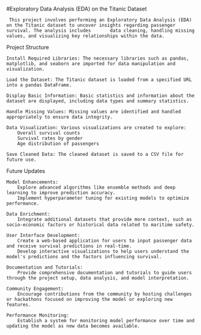 #Exploratory Data Analysis (EDA) on the Titanic Dataset
  
     This project involves performing an Exploratory Data Analysis (EDA) on the Titanic dataset to uncover insights regarding passenger survival. The analysis includes       data cleaning, handling missing values, and visualizing key relationships within the data.

 Project Structure

    Install Required Libraries: The necessary libraries such as pandas, matplotlib, and seaborn are imported for data manipulation and visualization.

    Load the Dataset: The Titanic dataset is loaded from a specified URL into a pandas DataFrame.

    Display Basic Information: Basic statistics and information about the dataset are displayed, including data types and summary statistics.

    Handle Missing Values: Missing values are identified and handled appropriately to ensure data integrity.

    Data Visualization: Various visualizations are created to explore:
        Overall survival counts
        Survival rates by gender
        Age distribution of passengers

    Save Cleaned Data: The cleaned dataset is saved to a CSV file for future use.

Future Updates

    Model Enhancements:
        Explore advanced algorithms like ensemble methods and deep learning to improve prediction accuracy.
        Implement hyperparameter tuning for existing models to optimize performance.

    Data Enrichment:
        Integrate additional datasets that provide more context, such as socio-economic factors or historical data related to maritime safety.

    User Interface Development:
        Create a web-based application for users to input passenger data and receive survival predictions in real-time.
        Develop interactive visualizations to help users understand the model's predictions and the factors influencing survival.

    Documentation and Tutorials:
        Provide comprehensive documentation and tutorials to guide users through the project setup, data analysis, and model interpretation.

    Community Engagement:
        Encourage contributions from the community by hosting challenges or hackathons focused on improving the model or exploring new features.

    Performance Monitoring:
        Establish a system for monitoring model performance over time and updating the model as new data becomes available.
